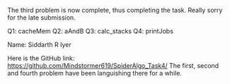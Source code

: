 The third problem is now complete, thus completing the task. Really sorry for the late submission.

Q1: cacheMem
Q2: aAndB
Q3: calc_stacks
Q4: printJobs

Name: Siddarth R Iyer

Here is the GitHub link: 
https://github.com/Mindstormer619/SpiderAlgo_Task4/
The first, second and fourth problem have been languishing there for a while.